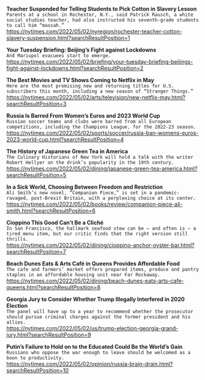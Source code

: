 **Teacher Suspended for Telling Students to Pick Cotton in Slavery Lesson**\
`Parents at a school in Rochester, N.Y., said Patrick Rausch, a white social studies teacher, had also instructed his seventh-grade students to call him “massah.”`\
https://nytimes.com/2022/05/02/nyregion/rochester-teacher-cotton-slavery-suspension.html?searchResultPosition=1

**Your Tuesday Briefing: Beijing’s Fight against Lockdowns**\
`And Mariupol evacuees start to emerge.`\
https://nytimes.com/2022/05/02/briefing/your-tuesday-briefing-beijings-fight-against-lockdowns.html?searchResultPosition=2

**The Best Movies and TV Shows Coming to Netflix in May**\
`Here are the most promising new and returning titles for U.S. subscribers this month, including a new season of “Stranger Things.”`\
https://nytimes.com/2022/05/02/arts/television/new-netflix-may.html?searchResultPosition=3

**Russia Is Barred From Women’s Euros and 2023 World Cup**\
`Russian soccer teams and clubs were barred from all European competitions, including the Champions League, for the 2022-23 season.`\
https://nytimes.com/2022/05/02/sports/soccer/russia-ban-womens-euros-2023-world-cup.html?searchResultPosition=4

**The History of Japanese Green Tea in America**\
`The Culinary Historians of New York will hold a talk with the writer Robert Hellyer on the drink’s popularity in the 19th century.`\
https://nytimes.com/2022/05/02/dining/japanese-green-tea-america.html?searchResultPosition=5

**In a Sick World, Choosing Between Freedom and Restriction**\
`Ali Smith’s new novel, “Companion Piece,” is set in a pandemic-ravaged, post-Brexit Britain, with a perplexing choice at its center.`\
https://nytimes.com/2022/05/02/books/review/companion-piece-ali-smith.html?searchResultPosition=6

**Cioppino This Good Can’t Be a Cliché**\
`In San Francisco, the hallmark seafood stew can be — and often is — a tired menu item, but our critic finds that the right version still thrills.`\
https://nytimes.com/2022/05/02/dining/cioppino-anchor-oyster-bar.html?searchResultPosition=7

**Beach Dunes Eats & Arts Café in Queens Provides Affordable Food**\
`The cafe and farmers’ market offers prepared items, produce and pantry staples in an affordable housing unit near Far Rockaway.`\
https://nytimes.com/2022/05/02/dining/beach-dunes-eats-arts-cafe-queens.html?searchResultPosition=8

**Georgia Jury to Consider Whether Trump Illegally Interfered in 2020 Election**\
`The panel will have up to a year to recommend whether the prosecutor should pursue criminal charges against the former president and his allies.`\
https://nytimes.com/2022/05/02/us/trump-election-georgia-grand-jury.html?searchResultPosition=9

**Putin’s Failure to Hold on to the Educated Could Be the World’s Gain**\
`Russians who oppose the war enough to leave should be welcomed as a boon to productivity.`\
https://nytimes.com/2022/05/02/opinion/russia-brain-drain.html?searchResultPosition=10

